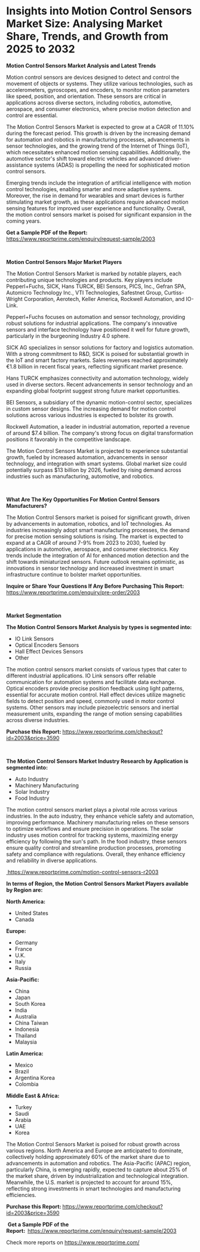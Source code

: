 <p><h1>Insights into Motion Control Sensors Market Size: Analysing Market Share, Trends, and Growth from 2025 to 2032</h1></p><p><strong>Motion Control Sensors Market Analysis and Latest Trends</strong></p>
<p><p>Motion control sensors are devices designed to detect and control the movement of objects or systems. They utilize various technologies, such as accelerometers, gyroscopes, and encoders, to monitor motion parameters like speed, position, and orientation. These sensors are critical in applications across diverse sectors, including robotics, automotive, aerospace, and consumer electronics, where precise motion detection and control are essential.</p><p>The Motion Control Sensors Market is expected to grow at a CAGR of 11.10% during the forecast period. This growth is driven by the increasing demand for automation and robotics in manufacturing processes, advancements in sensor technologies, and the growing trend of the Internet of Things (IoT), which necessitates enhanced motion sensing capabilities. Additionally, the automotive sector's shift toward electric vehicles and advanced driver-assistance systems (ADAS) is propelling the need for sophisticated motion control sensors.</p><p>Emerging trends include the integration of artificial intelligence with motion control technologies, enabling smarter and more adaptive systems. Moreover, the rise in demand for wearables and smart devices is further stimulating market growth, as these applications require advanced motion sensing features for improved user experience and functionality. Overall, the motion control sensors market is poised for significant expansion in the coming years.</p></p>
<p><strong>Get a Sample PDF of the Report:&nbsp;</strong> <a href="https://www.reportprime.com/enquiry/request-sample/2003?utm_campaign=3351&utm_medium=2&utm_source=Github&utm_content=ia&utm_term=18032025&utm_id=motion-control-sensors">https://www.reportprime.com/enquiry/request-sample/2003</a></p>
<p>&nbsp;</p>
<p><strong>Motion Control Sensors Major Market Players</strong></p>
<p><p>The Motion Control Sensors Market is marked by notable players, each contributing unique technologies and products. Key players include Pepperl+Fuchs, SICK, Hans TURCK, BEI Sensors, PICS, Inc., Gefran SPA, Automicro Technology Inc., VTI Technologies, Safestnet Group, Curtiss-Wright Corporation, Aerotech, Keller America, Rockwell Automation, and IO-Link.</p><p>Pepperl+Fuchs focuses on automation and sensor technology, providing robust solutions for industrial applications. The company's innovative sensors and interface technology have positioned it well for future growth, particularly in the burgeoning Industry 4.0 sphere. </p><p>SICK AG specializes in sensor solutions for factory and logistics automation. With a strong commitment to R&D, SICK is poised for substantial growth in the IoT and smart factory markets. Sales revenues reached approximately €1.8 billion in recent fiscal years, reflecting significant market presence.</p><p>Hans TURCK emphasizes connectivity and automation technology, widely used in diverse sectors. Recent advancements in sensor technology and an expanding global footprint suggest strong future market opportunities.</p><p>BEI Sensors, a subsidiary of the dynamic motion-control sector, specializes in custom sensor designs. The increasing demand for motion control solutions across various industries is expected to bolster its growth.</p><p>Rockwell Automation, a leader in industrial automation, reported a revenue of around $7.4 billion. The company's strong focus on digital transformation positions it favorably in the competitive landscape.</p><p>The Motion Control Sensors Market is projected to experience substantial growth, fueled by increased automation, advancements in sensor technology, and integration with smart systems. Global market size could potentially surpass $13 billion by 2026, fueled by rising demand across industries such as manufacturing, automotive, and robotics.</p></p>
<p>&nbsp;</p>
<p><strong>What Are The Key Opportunities For Motion Control Sensors Manufacturers?</strong></p>
<p><p>The Motion Control Sensors market is poised for significant growth, driven by advancements in automation, robotics, and IoT technologies. As industries increasingly adopt smart manufacturing processes, the demand for precise motion sensing solutions is rising. The market is expected to expand at a CAGR of around 7-9% from 2023 to 2030, fueled by applications in automotive, aerospace, and consumer electronics. Key trends include the integration of AI for enhanced motion detection and the shift towards miniaturized sensors. Future outlook remains optimistic, as innovations in sensor technology and increased investment in smart infrastructure continue to bolster market opportunities.</p></p>
<p><strong>Inquire or Share Your Questions If Any Before Purchasing This Report:</strong> <a href="https://www.reportprime.com/enquiry/pre-order/2003?utm_campaign=3351&utm_medium=2&utm_source=Github&utm_content=ia&utm_term=18032025&utm_id=motion-control-sensors">https://www.reportprime.com/enquiry/pre-order/2003</a></p>
<p>&nbsp;</p>
<p><strong>Market Segmentation</strong></p>
<p><strong>The Motion Control Sensors Market Analysis by types is segmented into:</strong></p>
<p><ul><li>IO Link Sensors</li><li>Optical Encoders Sensors</li><li>Hall Effect Devices Sensors</li><li>Other</li></ul></p>
<p><p>The motion control sensors market consists of various types that cater to different industrial applications. IO Link sensors offer reliable communication for automation systems and facilitate data exchange. Optical encoders provide precise position feedback using light patterns, essential for accurate motion control. Hall effect devices utilize magnetic fields to detect position and speed, commonly used in motor control systems. Other sensors may include piezoelectric sensors and inertial measurement units, expanding the range of motion sensing capabilities across diverse industries.</p></p>
<p><strong>Purchase this Report:&nbsp;</strong><a href="https://www.reportprime.com/checkout?id=2003&price=3590&utm_campaign=3351&utm_medium=2&utm_source=Github&utm_content=ia&utm_term=18032025&utm_id=motion-control-sensors">https://www.reportprime.com/checkout?id=2003&price=3590</a></p>
<p>&nbsp;</p>
<p><strong>The Motion Control Sensors Market Industry Research by Application is segmented into:</strong></p>
<p><ul><li>Auto Industry</li><li>Machinery Manufacturing</li><li>Solar Industry</li><li>Food Industry</li></ul></p>
<p><p>The motion control sensors market plays a pivotal role across various industries. In the auto industry, they enhance vehicle safety and automation, improving performance. Machinery manufacturing relies on these sensors to optimize workflows and ensure precision in operations. The solar industry uses motion control for tracking systems, maximizing energy efficiency by following the sun's path. In the food industry, these sensors ensure quality control and streamline production processes, promoting safety and compliance with regulations. Overall, they enhance efficiency and reliability in diverse applications.</p></p>
<p><a href="https://www.reportprime.com/motion-control-sensors-r2003?utm_campaign=3351&utm_medium=2&utm_source=Github&utm_content=ia&utm_term=18032025&utm_id=motion-control-sensors">&nbsp;https://www.reportprime.com/motion-control-sensors-r2003</a></p>
<p><strong>In terms of Region, the Motion Control Sensors Market Players available by Region are:</strong></p>
<p>
    <p> <strong> North America: </strong>
        <ul>
            <li>United States</li>
            <li>Canada</li>
        </ul>
        </p> 
    <p> <strong> Europe: </strong>
        <ul>
            <li>Germany</li>
            <li>France</li>
            <li>U.K.</li>
            <li>Italy</li>
            <li>Russia</li>
        </ul>
        </p> 
    <p> <strong> Asia-Pacific: </strong>
        <ul>
            <li>China</li>
            <li>Japan</li>
            <li>South Korea</li>
            <li>India</li>
            <li>Australia</li>
            <li>China Taiwan</li>
            <li>Indonesia</li>
            <li>Thailand</li>
            <li>Malaysia</li>
        </ul>
        </p> 
    <p> <strong> Latin America: </strong>
        <ul>
            <li>Mexico</li>
            <li>Brazil</li>
            <li>Argentina Korea</li>
            <li>Colombia</li>
        </ul>
        </p> 
    <p> <strong> Middle East & Africa: </strong>
        <ul>
            <li>Turkey</li>
            <li>Saudi</li>
            <li>Arabia</li>
            <li>UAE</li>
            <li>Korea</li>
        </ul>
    </p>
    </p>
<p><p>The Motion Control Sensors Market is poised for robust growth across various regions. North America and Europe are anticipated to dominate, collectively holding approximately 60% of the market share due to advancements in automation and robotics. The Asia-Pacific (APAC) region, particularly China, is emerging rapidly, expected to capture about 25% of the market share, driven by industrialization and technological integration. Meanwhile, the U.S. market is projected to account for around 15%, reflecting strong investments in smart technologies and manufacturing efficiencies.</p></p>
<p><strong>Purchase this Report: </strong><a href="https://www.reportprime.com/checkout?id=2003&price=3590&utm_campaign=3351&utm_medium=2&utm_source=Github&utm_content=ia&utm_term=18032025&utm_id=motion-control-sensors">https://www.reportprime.com/checkout?id=2003&price=3590</a></p>
<p>&nbsp;<strong>Get a Sample PDF of the Report:&nbsp;&nbsp;</strong><a href="https://www.reportprime.com/enquiry/request-sample/2003?utm_campaign=3351&utm_medium=2&utm_source=Github&utm_content=ia&utm_term=18032025&utm_id=motion-control-sensors">https://www.reportprime.com/enquiry/request-sample/2003</a></p>
<p><strong></strong></p>
<p>Check more reports on <a href="https://www.reportprime.com/?utm_campaign=3351&utm_medium=2&utm_source=Github&utm_content=ia&utm_term=18032025&utm_id=motion-control-sensors">https://www.reportprime.com/</a></p>